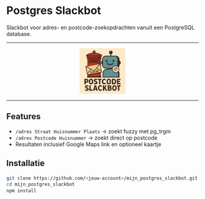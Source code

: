 # Postgres Slackbot

Slackbot voor adres- en postcode-zoekopdrachten vanuit een PostgreSQL database.

---

<p align="center">
<img src="image/postcode1234ab.png" alt="BTOP" width="120" height="120"/>  
</p>

---

## Features
- `/adres Straat Huisnummer Plaats` → zoekt fuzzy met pg_trgm
- `/adres Postcode Huisnummer` → zoekt direct op postcode
- Resultaten inclusief Google Maps link en optioneel kaartje

## Installatie
```bash
git clone https://github.com/<jouw-account>/mijn_postgres_slackbot.git
cd mijn_postgres_slackbot
npm install
